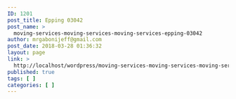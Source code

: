 ```yaml
---
ID: 1201
post_title: Epping 03042
post_name: >
  moving-services-moving-services-moving-services-epping-03042
author: mrgabonijeff@gmail.com
post_date: 2018-03-28 01:36:32
layout: page
link: >
  http://localhost/wordpress/moving-services-moving-services-moving-services-epping-03042/
published: true
tags: [ ]
categories: [ ]
---
```

